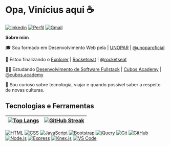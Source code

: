 
# Opa, Vinícius aqui ☕

[![linkedin](https://img.shields.io/badge/linkedin-0A66C2?style=for-the-badge&logo=linkedin&logoColor=white)](https://www.linkedin.com/in/viniccius/) [![Perfil](https://img.shields.io/static/v1?label=&message=Rocketseat&color=7159c1&style=for-the-badge&logo=htmx)](https://app.rocketseat.com.br/me/vinicciusdev) [![Gmail](https://img.shields.io/badge/Gmail-D14836?style=for-the-badge&logo=gmail&logoColor=white)](mailto:vinicciusdev@gmail.com)

__Sobre mim__

🎓 Sou formado em Desenvolvimento Web pela | [UNOPAR](https://www.unopar.com.br/) | [@unoparoficial](https://www.instagram.com/unoparoficial/?hl=en)

🚀 Estou finalizando o [Explorer](https://app.rocketseat.com.br/journey/explorer) | [Rocketseat](https://www.rocketseat.com.br/) | [@rocketseat](https://www.instagram.com/rocketseat/?hl=en)

👩‍💻 Estudando [Desenvolvimento de Software Fullstack](https://cubos.academy/cursos/desenvolvimento-de-software) | [Cubos Academy](https://cubos.academy/) | [@cubos.academy](https://www.instagram.com/cubos.academy/)

🔎 Sou curioso sobre tecnologia, viajar e quando possível saber a respeito de novas culturas.
## Tecnologias e Ferramentas

| [![Top Langs](https://github-readme-stats.vercel.app/api/top-langs/?username=viniccius-dev&layout=compact&theme=midnight-purple)](https://github.com/anuraghazra/github-readme-stats) | [![GitHub Streak](https://streak-stats.demolab.com/?user=viniccius-dev&theme=midnight-purple)](https://git.io/streak-stats) |
|---|---|

[![HTML](https://img.shields.io/badge/HTML5-191970?style=for-the-badge&logo=html5&logoColor=white)](https://developer.mozilla.org/en-US/docs/Web/HTML) [![CSS](https://img.shields.io/badge/CSS3-191970?style=for-the-badge&logo=css3&logoColor=white)](https://developer.mozilla.org/en-US/docs/Web/CSS) [![JavaScript](https://img.shields.io/badge/JavaScript-191970?style=for-the-badge&logo=javascript&logoColor=white)](https://developer.mozilla.org/en-US/docs/Web/JavaScript) [![Bootstrap](https://img.shields.io/badge/Bootstrap-191970?style=for-the-badge&logo=bootstrap&logoColor=white)](https://getbootstrap.com/) [![jQuery](https://img.shields.io/badge/jQuery-191970?style=for-the-badge&logo=jquery&logoColor=white)](https://jquery.com/) [![Git](https://img.shields.io/badge/Git-191970?style=for-the-badge&logo=git&logoColor=white)](https://git-scm.com/) [![GitHub](https://img.shields.io/badge/GitHub-191970?style=for-the-badge&logo=github&logoColor=white)](https://github.com/) [![Node.js](https://img.shields.io/badge/Node.js-191970?style=for-the-badge&logo=node.js&logoColor=white)](https://nodejs.org/) [![Express](https://img.shields.io/badge/Express-191970?style=for-the-badge&logo=express&logoColor=white)](https://expressjs.com/) [![Knex.js](https://img.shields.io/badge/Knex.js-191970?style=for-the-badge&logo=knex.js&logoColor=white)](http://knexjs.org/) [![VS Code](https://img.shields.io/badge/VS_Code-191970?style=for-the-badge&logo=visual-studio-code&logoColor=white)](https://code.visualstudio.com/)
